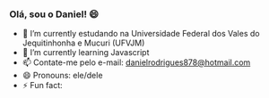 ### Olá, sou o Daniel! 😄

- 🔭 I’m currently estudando na Universidade Federal dos Vales do Jequitinhonha e Mucuri (UFVJM)
- 🌱 I’m currently learning Javascript
- 📫 Contate-me pelo e-mail: danielrodrigues878@hotmail.com
- 😄 Pronouns: ele/dele
- ⚡ Fun fact: 
